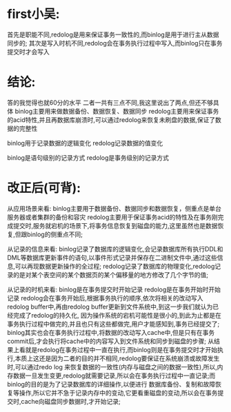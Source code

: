 # first小吴:
  首先是职能不同,redolog是用来保证事务一致性的,而binlog是用于进行主从数据同步的;
  其次是写入时机不同,redolog会在事务执行过程中写入,而binlog只在事务提交时才会写入

# 结论:
  答的我觉得也就60分的水平
  二者一共有三点不同,我这里说出了两点,但还不够具体
  binlog主要用来做数据备份、数据恢复、数据同步
  redolog主要用来保证事务的acid特性,并且再数据库崩溃时,可以通过redolog来恢复未刷盘的数据,保证了数据的完整性

  binlog用于记录数据的逻辑变化
  redolog记录数据的值变化

  binlog是语句级别的记录方式
  redolog是事务级别的记录方式

# 改正后(可背):
  从应用场景来看:
    binlog主要用于数据备份、数据同步和数据恢复，侧重点是单台服务器或者集群的备份和容灾
    redolog主要用于保证事务acid的特性及在事务刚完成提交时,服务就宕机的场景下,将事务信息恢复到磁盘的能力,这里虽然也是数据恢复,但跟binlog的侧重点不同;
  
  从记录的信息来看:
    binlog记录了数据库的逻辑变化,会记录数据库所有执行DDL和DML等数据库更新事件的语句,以事件形式记录并保存在二进制文件中,通过这些信息,可以再现数据更新操作的全过程;
    redolog记录了数据库的物理变化,redolog记录的是对某个表空间的某个数据页的某个偏移量的地方修改了几个字节的值;
  
  从记录的时机来看:
    binlog是在事务提交时开始记录
    redolog是在事务开始时开始记录
    redolog会在事务开始后,根据事务执行的顺序,依次将相关的改动写入redolog buffer中,再由redolog buffer更新到文件系统中,到这一步我们就认为已经完成了redolog的持久化, 
  因为操作系统的宕机可能性是很小的,到此为止都是在事务执行过程中做完的,并且也只有这些都做完,用户才能感知到,事务已经提交了;
    binlog其实也会在事务执行过程中,将数据的改动写入cache中,但是只有在事务commit后,才会执行将cache中的内容写入到文件系统和同步到磁盘的步骤;
    从结果上看就是redolog在事务过程中一直在执行,而binlog则是在事务提交时才开始执行,本质上这还是因为二者的目的并不相同,redolog要保证在系统崩溃或故障发生时,可以通过redo log
  来恢复数据的一致性(内存与磁盘之间的数据一致性),所以,内存数据一旦发生变更,redolog就需要记录,所以会在事务执行过程中一直记录;而binlog的目的是为了记录数据库的详细操作,以便进行
  数据库备份、复制和故障恢复等操作,所以它并不急于记录内存中的变动,它更看重磁盘的变动,所以会在事务提交时,cache向磁盘同步数据时,才开始记录;